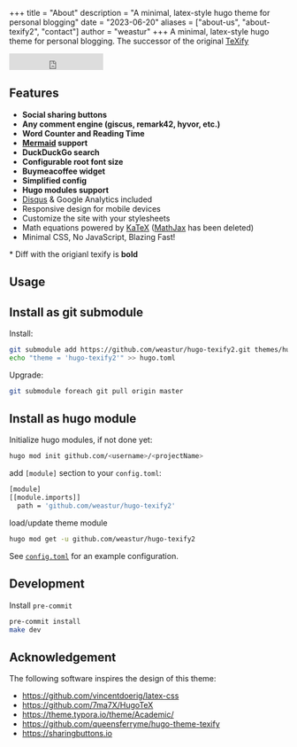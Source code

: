 +++
title = "About"
description = "A minimal, latex-style hugo theme for personal blogging"
date = "2023-06-20"
aliases = ["about-us", "about-texify2", "contact"]
author = "weastur"
+++
A minimal, latex-style hugo theme for personal blogging.
The successor of the original [TeXify](https://github.com/queensferryme/hugo-theme-texify)

<iframe src="https://ghbtns.com/github-btn.html?user=weastur&repo=hugo-texify2&type=star&count=false&size=large" frameborder="0" scrolling="0" width="170" height="30" title="GitHub"></iframe>

## Features

- **Social sharing buttons**
- **Any comment engine (giscus, remark42, hyvor, etc.)**
- **Word Counter and Reading Time**
- **[Mermaid](https://mermaid.js.org) support**
- **DuckDuckGo search**
- **Configurable root font size**
- **Buymeacoffee widget**
- **Simplified config**
- **Hugo modules support**
- [Disqus](https://disqus.com/) & Google Analytics included
- Responsive design for mobile devices
- Customize the site with your stylesheets
- Math equations powered by [KaTeX](https://katex.org/)
([MathJax](https://www.mathjax.org/) has been deleted)
- Minimal CSS, No JavaScript, Blazing Fast!

\* Diff with the origianl texify is **bold**

## Usage

## Install as git submodule

Install:

```bash
git submodule add https://github.com/weastur/hugo-texify2.git themes/hugo-texify2
echo "theme = 'hugo-texify2'" >> hugo.toml
```

Upgrade:

```bash
git submodule foreach git pull origin master
```

## Install as hugo module

Initialize hugo modules, if not done yet:

```bash
hugo mod init github.com/<username>/<projectName>
```

add `[module]` section to your `config.toml`:

```bash
[module]
[[module.imports]]
  path = 'github.com/weastur/hugo-texify2'
```

load/update theme module

```bash
hugo mod get -u github.com/weastur/hugo-texify2
```

See [`config.toml`](https://github.com/weastur/hugo-texify2/blob/master/config.toml)
for an example configuration.

## Development

Install `pre-commit`

```bash
pre-commit install
make dev
```

## Acknowledgement

The following software inspires the design of this theme:

- <https://github.com/vincentdoerig/latex-css>
- <https://github.com/7ma7X/HugoTeX>
- <https://theme.typora.io/theme/Academic/>
- <https://github.com/queensferryme/hugo-theme-texify>
- <https://sharingbuttons.io>
